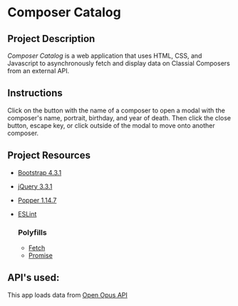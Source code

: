 # Composer Catalog 

## Project Description 
_Composer Catalog_ is a web application that uses HTML, CSS, and Javascript to  asynchronously fetch    and display data on Classial Composers from an external API. 

## Instructions
Click on the button with the name of a composer to open a modal with the composer's name, portrait, birthday, and year of death. Then click the close button, escape key, or click outside of the modal to move onto another composer.

## Project Resources

- [Bootstrap 4.3.1](https://getbootstrap.com/)

- [jQuery 3.3.1](https://jquery.com)

- [Popper 1.14.7](https://popper.js.org)

- [ESLint](https://eslint.org/)

    ### Polyfills
    - [Fetch](https://github.com/cwage/fetch)
    - [Promise](https://github.com/taylorhakes/promise-polyfill)

## API's used:
This app loads data from [Open Opus API](http://openopus.org/)







